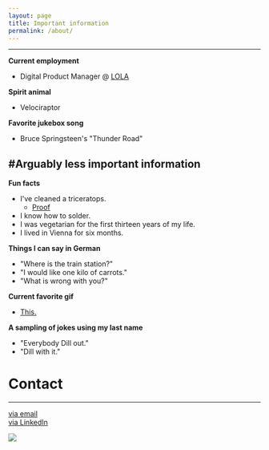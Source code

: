 ```yaml
---
layout: page
title: Important information
permalink: /about/
---
```


---
**Current employment**

- Digital Product Manager @ <a href="www.mylola.com" target="_blank">LOLA</a>


**Spirit animal**

- Velociraptor


**Favorite jukebox song**

- Bruce Springsteen's "Thunder Road"


#Arguably less important information
---

**Fun facts**

- I've cleaned a triceratops.
    - <a href="https://41.media.tumblr.com/744540a6e6cf8187e47b0aff4f91744a/tumblr_ns495cJB541rloozgo2_500.jpg" target="_blank">Proof</a> 
- I know how to solder.
- I was vegetarian for the first thirteen years of my life.
- I lived in Vienna for six months.


**Things I can say in German**

- "Where is the train station?"
- "I would like one kilo of carrots."
- "What is wrong with you?"

**Current favorite gif**

- <a href="http://i.imgur.com/QygT53q.jpg" target="_blank">This.</a>

**A sampling of jokes using my last name**

- "Everybody Dill out."
- "Dill with it."



# Contact
---

[via email](mailto:emmakmdill@gmail.com)  <br />
[via LinkedIn](https://www.linkedin.com/in/emmadill)

![](https://41.media.tumblr.com/c2df660e0eea4ab1667437c4deb76930/tumblr_ns495cJB541rloozgo1_1280.jpg)

